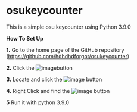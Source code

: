 # osukeycounter
This is a simple osu keycounter using Python 3.9.0

**How To Set Up**

**1.** Go to the home page of the GitHub repository (https://github.com/hdhdhdforgot/osukeycounter)

**2.** Click the ![image](https://github.com/hdhdhdforgot/osukeycounter/assets/111013575/9815358d-03a6-429a-9dbd-26217da7554a)button

**3.** Locate and click the ![image](https://github.com/hdhdhdforgot/osukeycounter/assets/111013575/3487f77d-7ea5-4e30-8ed5-1a4c7af1e6a3) button

**4.** Right Click and find the ![image](https://github.com/hdhdhdforgot/osukeycounter/assets/111013575/1d7fb125-abaa-4ba6-b913-b9f167e080ec) button

**5** Run it with python 3.9.0



